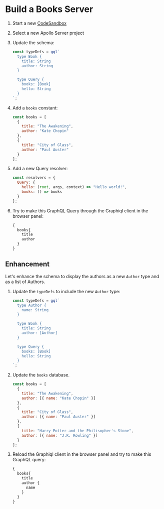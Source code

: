 # Build a Books Server

1. Start a new [CodeSandbox](https://codesandbox.io/)
2. Select a new Apollo Server project
3. Update the schema:

    ```javascript
    const typeDefs = gql`
      type Book {
        title: String
        author: String
      }
    
      type Query {
        books: [Book]
        hello: String
      }
    `;
    ```

4. Add a `books` constant:

    ```javascript
    const books = [
      {
        title: "The Awakening",
        author: "Kate Chopin"
      },
      {
        title: "City of Glass",
        author: "Paul Auster"
      }
    ];
    ```

5. Add a new Query resolver:

    ```javascript
    const resolvers = {
      Query: {
        hello: (root, args, context) => "Hello world!",
        books: () => books
      }
    };
    ```

6. Try to make this GraphQL Query through the Graphiql client in the browser panel:

    ```GraphQL
    {
      books{
        title
        author
      }
    }
    ```

## Enhancement

Let's enhance the schema to display the authors as a new `Author` type and as a list of Authors.

1. Update the `typeDefs` to include the new `Author` type:

    ```javascript
    const typeDefs = gql`
      type Author {
        name: String
      }
    
      type Book {
        title: String
        author: [Author]
      }
    
      type Query {
        books: [Book]
        hello: String
      }
    `;
    ```

2. Update the `books` database.

    ```javascript
    const books = [
      {
        title: "The Awakening",
        author: [{ name: "Kate Chopin" }]
      },
      {
        title: "City of Glass",
        author: [{ name: "Paul Auster" }]
      },
      {
        title: "Harry Potter and the Philisopher's Stone",
        author: [{ name: "J.K. Rowling" }]
      }
    ];
    ```

3. Reload the Graphiql client in the browser panel and try to make this GraphQL query:

    ```GraphQL
    {
      books{
        title
        author {
          name
        }
      }
    }
    ```